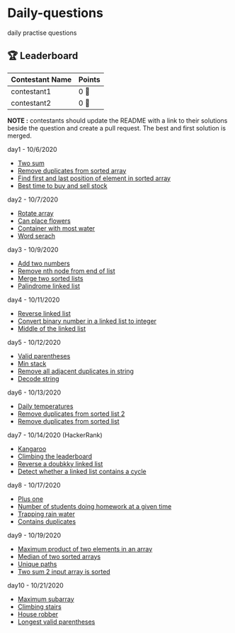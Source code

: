 # Daily-questions

daily practise questions

[//]: # "This section should only be updated by the owners of the organization."

## 🏆 Leaderboard

| Contestant Name | Points |
| --------------- | ------ |
| contestant1     | 0 🏅   |
| contestant2     | 0 🏅   |

**NOTE :** contestants should update the README with a link to their solutions beside the question and create a pull request. The best and first solution is merged.

day1 - 10/6/2020

- [Two sum](https://leetcode.com/problems/two-sum/)
- [Remove duplicates from sorted array](https://leetcode.com/problems/remove-duplicates-from-sorted-array/)
- [Find first and last position of element in sorted array](https://leetcode.com/problems/find-first-and-last-position-of-element-in-sorted-array/)
- [Best time to buy and sell stock](https://leetcode.com/problems/best-time-to-buy-and-sell-stock/)

day2 - 10/7/2020

- [Rotate array](https://leetcode.com/problems/rotate-array/)
- [Can place flowers](https://leetcode.com/problems/can-place-flowers/)
- [Container with most water](https://leetcode.com/problems/container-with-most-water/)
- [Word serach](https://leetcode.com/problems/word-search/)

day3 - 10/9/2020

- [Add two numbers](https://leetcode.com/problems/add-two-numbers/)
- [Remove nth node from end of list](https://leetcode.com/problems/remove-nth-node-from-end-of-list/)
- [Merge two sorted lists](https://leetcode.com/problems/merge-two-sorted-lists/)
- [Palindrome linked list](https://leetcode.com/problems/palindrome-linked-list/)

day4 - 10/11/2020

- [Reverse linked list](https://leetcode.com/problems/reverse-linked-list/)
- [Convert binary number in a linked list to integer](https://leetcode.com/problems/convert-binary-number-in-a-linked-list-to-integer/)
- [Middle of the linked list](https://leetcode.com/problems/middle-of-the-linked-list/)

day5 - 10/12/2020

- [Valid parentheses](https://leetcode.com/problems/valid-parentheses/)
- [Min stack](https://leetcode.com/problems/min-stack/)
- [Remove all adjacent duplicates in string](https://leetcode.com/problems/remove-all-adjacent-duplicates-in-string/)
- [Decode string](https://leetcode.com/problems/decode-string/)

day6 - 10/13/2020

- [Daily temperatures](https://leetcode.com/problems/daily-temperatures/)
- [Remove duplicates from sorted list 2](https://leetcode.com/problems/remove-duplicates-from-sorted-list-ii/)
- [Remove duplicates from sorted list](https://leetcode.com/problems/remove-duplicates-from-sorted-list/)

day7 - 10/14/2020 (HackerRank)

- [Kangaroo](https://www.hackerrank.com/challenges/kangaroo/problem)
- [Climbing the leaderboard](https://www.hackerrank.com/challenges/climbing-the-leaderboard/problem)
- [Reverse a doubkky linked list](https://www.hackerrank.com/challenges/reverse-a-doubly-linked-list/problem)
- [Detect whether a linked list contains a cycle](https://www.hackerrank.com/challenges/detect-whether-a-linked-list-contains-a-cycle/problem)

day8 - 10/17/2020

- [Plus one](https://leetcode.com/problems/plus-one/)
- [Number of students doing homework at a given time](https://leetcode.com/problems/number-of-students-doing-homework-at-a-given-time/)
- [Trapping rain water](https://leetcode.com/problems/trapping-rain-water)
- [Contains duplicates](https://leetcode.com/problems/contains-duplicate)

day9 - 10/19/2020

- [Maximum product of two elements in an array](https://leetcode.com/problems/maximum-product-of-two-elements-in-an-array)
- [Median of two sorted arrays](https://leetcode.com/problems/median-of-two-sorted-arrays/)
- [Unique paths](https://leetcode.com/problems/unique-paths/)
- [Two sum 2 input array is sorted](https://leetcode.com/problems/two-sum-ii-input-array-is-sorted/)

day10 - 10/21/2020

- [Maximum subarray](https://leetcode.com/problems/maximum-subarray/)
- [Climbing stairs](https://leetcode.com/problems/climbing-stairs/)
- [House robber](https://leetcode.com/problems/house-robber/)
- [Longest valid parentheses](https://leetcode.com/problems/longest-valid-parentheses/)
